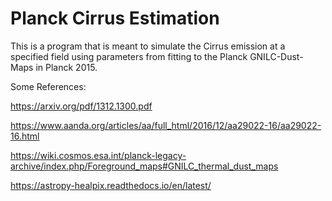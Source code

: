 # Planck Cirrus Estimation
This is a program that is meant to simulate the Cirrus emission at a specified field using
parameters from fitting to the Planck GNILC-Dust-Maps in Planck 2015.


Some References:

https://arxiv.org/pdf/1312.1300.pdf

https://www.aanda.org/articles/aa/full_html/2016/12/aa29022-16/aa29022-16.html

https://wiki.cosmos.esa.int/planck-legacy-archive/index.php/Foreground_maps#GNILC_thermal_dust_maps

https://astropy-healpix.readthedocs.io/en/latest/
